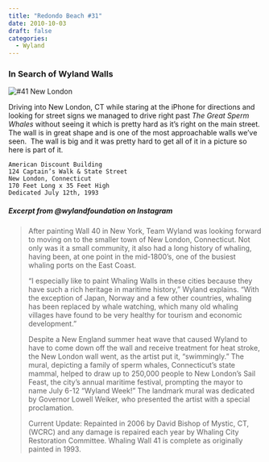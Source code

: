 ```yaml
---
title: "Redondo Beach #31"
date: 2010-10-03
draft: false
categories:
  - Wyland
---
```

### In Search of Wyland Walls

![#41 New London](../images/41-newlondon.jpeg)

Driving into New London, CT while staring at the iPhone for directions and looking for street signs we managed to drive right past _The Great Sperm Whales_ without seeing it which is pretty hard as it’s right on the main street. The wall is in great shape and is one of the most approachable walls we’ve seen.  The wall is big and it was pretty hard to get all of it in a picture so here is part of it.

```
American Discount Building
124 Captain’s Walk & State Street
New London, Connecticut
170 Feet Long x 35 Feet High
Dedicated July 12th, 1993
```

##### Excerpt from @wylandfoundation on Instagram

>After painting Wall 40 in New York, Team Wyland was looking forward to moving on to the smaller town of New London, Connecticut. Not only was it a small community, it also had a long history of whaling, having been, at one point in the mid-1800’s, one of the busiest whaling ports on the East Coast.  
>
>“I especially like to paint Whaling Walls in these cities because they have such a rich heritage in maritime history,” Wyland explains. “With the exception of Japan, Norway and a few other countries, whaling has been replaced by whale watching, which many old whaling villages have found to be very healthy for tourism and economic development.”  
>
>Despite a New England summer heat wave that caused Wyland to have to come down off the wall and receive treatment for heat stroke, the New London wall went, as the artist put it, “swimmingly.” The mural, depicting a family of sperm whales, Connecticut’s state mammal, helped to draw up to 250,000 people to New London’s Sail Feast, the city’s annual maritime festival, prompting the mayor to name July 6-12 “Wyland Week!” The landmark mural was dedicated by Governor Lowell Weiker, who presented the artist with a special proclamation.  
>
>Current Update: Repainted in 2006 by David Bishop of Mystic, CT,(WCRC) and any damage is repaired each year by Whaling City Restoration Committee. Whaling Wall 41 is complete as originally painted in 1993.